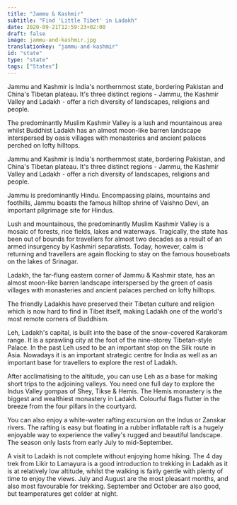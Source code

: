 ```yaml
---
title: "Jammu & Kashmir"
subtitle: "Find 'Little Tibet' in Ladakh"
date: 2020-09-21T12:59:23+02:00
draft: false
image: jammu-and-kashmir.jpg
translationkey: "jammu-and-kashmir"
id: "state"
type: "state"
tags: ["States"] 
---
```


Jammu and Kashmir is India's northernmost state, bordering Pakistan and China's Tibetan plateau. It's three distinct regions - Jammu, the Kashmir Valley and Ladakh - offer a rich diversity of landscapes, religions and people.

The predominantly Muslim Kashmir Valley is a lush and mountainous area whilst Buddhist Ladakh has an almost moon-like barren landscape interspersed by oasis villages with monasteries and ancient palaces perched on lofty hilltops.

Jammu and Kashmir is India's northernmost state, bordering Pakistan, and China's Tibetan plateau. It's three distinct regions - Jammu, the Kashmir Valley and Ladakh - offer a rich diversity of landscapes, religions and people.

Jammu is predominantly Hindu. Encompassing plains, mountains and foothills, Jammu boasts the famous hilltop shrine of Vaishno Devi, an important pilgrimage site for Hindus.

Lush and mountainous, the predominantly Muslim Kashmir Valley is a mosaic of forests, rice fields, lakes and waterways. Tragically, the state has been out of bounds for travellers for almost two decades as a result of an armed insurgency by Kashmiri separatists. Today, however, calm is returning and travellers are again flocking to stay on the famous houseboats on the lakes of Srinagar.

Ladakh, the far-flung eastern corner of Jammu & Kashmir state, has an almost moon-like barren landscape interspersed by the green of oasis villages with monasteries and ancient palaces perched on lofty hilltops.

The friendly Ladakhis have preserved their Tibetan culture and religion which is now hard to find in Tibet itself, making Ladakh one of the world's most remote corners of Buddhism.

Leh, Ladakh's capital, is built into the base of the snow-covered Karakoram range. It is a sprawling city at the foot of the nine-storey Tibetan-style Palace. In the past Leh used to be an important stop on the Silk route in Asia. Nowadays it is an important strategic centre for India as well as an important base for travellers to explore the rest of Ladakh.

After acclimatising to the altitude, you can use Leh as a base for making short trips to the adjoining valleys. You need one full day to explore the Indus Valley gompas of Shey, Tikse & Hemis. The Hemis monastery is the biggest and wealthiest monastery in Ladakh. Colourful flags flutter in the breeze from the four pillars in the courtyard.

You can also enjoy a white-water rafting excursion on the Indus or Zanskar rivers. The rafting is easy but floating in a rubber inflatable raft is a hugely enjoyable way to experience the valley's rugged and beautiful landscape. The season only lasts from early July to mid-September.

A visit to Ladakh is not complete without enjoying home hiking. The 4 day trek from Likir to Lamayura is a good introduction to trekking in Ladakh as it is at relatively low altitude, whilst the walking is fairly gentle with plenty of time to enjoy the views. July and August are the most pleasant months, and also most favourable for trekking. September and October are also good, but teamperatures get colder at night.
